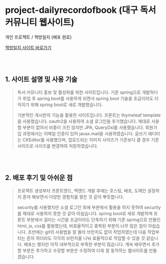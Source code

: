 # project-dailyrecordofbook (대구 독서 커뮤니티 웹사이트)
개인 프로젝트 / 책방일지 (배포 완료)

[책방일지 사이트 바로가기](http://dailyrecordofbook.com)

<br>
<br>

## 1. 사이트 설명 및 사용 기술
> 독서 커뮤니티 홍보 및 활성화를 위한 사이트입니다.
> 기존 spring으로 개발하다가 취업 후 spring boot를 사용하게 되면서 spring boot 기술을 조금이라도 더 익히기 위해 spring boot로 새로 개발했습니다.
> 
> 기본적인 게시판의 기능을 활용한 사이트입니다.
> 프론트는 thymeleaf template을 사용했습니다.
> oauth2을 사용하여 소셜 로그인을 추가했습니다.
> 제대로 사용할 부분이 없어서 비중이 크진 않지만 JPA, QueryDsl를 사용했습니다.
> 회원가입 과정에서는 이메일 인증이 있어 javax.mail을 사용하였습니다.
> 글쓰기 에디터는 CKEditor를 사용했으며, 업로드되는 이미지 사이즈가 기준보다 클 경우 기준 사이즈로 사이즈를 변경하여 저장하였습니다.
> 

<br>
<br>


## 2. 배포 후기 및 아쉬운 점
> 프로젝트 생성부터 프론트엔드, 백앤드 개발 후에는 호스팅, 배포, 도메인 설정까지 혼자 해보면서 다양한 경험치를 쌓은 것 같아 뿌듯합니다.
> 
>
> security를 사용했지만 소셜 로그인 외에 부분에서 활용을 하지 못하여 security를 제대로 사용하지 못한 것 같아 아쉽습니다.
> spring boot로 새로 개발하며 프론트 부분에서 걸리는 시간을 조금이라도 단축하기 위해 기존 spring으로 만들던 html, js, css를 활용했는데, 비효율적이고 중복된 부분이 너무 많은 점이 아쉽습니다.
> 초반에는 git의 사용법을 잘 몰라 브런치도 없이 작업하였는데 다음 작업부터는 혼자 하더라도 각각의 브런치를 나눠 효율적으로 작업할 수 있을 것 같습니다.
> 배포는 했지만 아직 내부적으로 부족한 부분이 많습니다. 계속 배우면서 추가할 부분은 추가하고 수정할 부분은 수정하여 더욱 잘 동작하는 웹사이트를 만들겠습니다.

<br>
<br>
